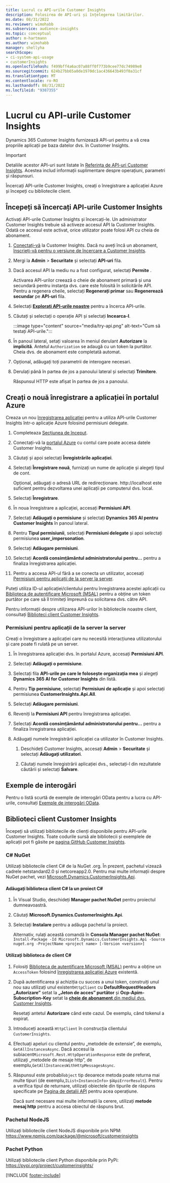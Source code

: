 ```yaml
---
title: Lucrul cu API-urile Customer Insights
description: Folosirea de API-uri și înțelegerea limitărilor.
ms.date: 08/31/2022
ms.reviewer: wimohabb
ms.subservice: audience-insights
ms.topic: conceptual
author: m-hartmann
ms.author: wimohabb
manager: shellyha
searchScope:
- ci-system-api-usage
- customerInsights
ms.openlocfilehash: f499bff4a6ac07a88ff0f773b9cee77dc74989e8
ms.sourcegitcommit: 624b27bb65a0de1970dc1ac436643b493f0a31cf
ms.translationtype: MT
ms.contentlocale: ro-RO
ms.lasthandoff: 08/31/2022
ms.locfileid: "9387355"
---
```

# <a name="work-with-customer-insights-apis"></a>Lucrul cu API-urile Customer Insights

Dynamics 365 Customer Insights furnizează API-uri pentru a vă crea propriile aplicații pe baza datelor dvs. în Customer Insights.

> [!IMPORTANT]
> Detaliile acestor API-uri sunt listate în [Referința de API-uri Customer Insights](https://developer.ci.ai.dynamics.com/api-details#api=CustomerInsights). Acestea includ informații suplimentare despre operațiuni, parametri și răspunsuri.

Încercați API-urile Customer Insights, creați o înregistrare a aplicației Azure și începeți cu bibliotecile client.

## <a name="get-started-trying-the-customer-insights-apis"></a>Începeți să încercați API-urile Customer Insights

Activați API-urile Customer Insights și încercați-le. Un administrator Customer Insights trebuie să activeze accesul API la Customer Insights. Odată ce accesul este activat, orice utilizator poate folosi API cu cheia de abonament.

1. [Conectați-vă](https://home.ci.ai.dynamics.com) la Customer Insights. Dacă nu aveți încă un abonament, [înscrieți-vă pentru o versiune de încercare a Customer Insights](https://aka.ms/tryci).

1. Mergi la **Admin** > **Securitate** și selectați **API-uri** fila.

1. Dacă accesul API la mediu nu a fost configurat, selectați **Permite** .

   Activarea API-urilor creează o cheie de abonament primară și una secundară pentru instanța dvs. care este folosită în solicitările API. Pentru a regenera cheile, selectați **Regenerați primar** sau **Regenerează secundar** pe **API-uri** fila.

1. Selectați [**Explorați API-urile noastre**](https://developer.ci.ai.dynamics.com/api-details#api=CustomerInsights&operation=Get-all-instances) pentru a încerca API-urile.

1. Căutați și selectați o operație API și selectați **Incearca-l**.

   :::image type="content" source="media/try-api.png" alt-text="Cum să testați API-urile.":::

1. În panoul lateral, setați valoarea în meniul derulant **Autorizare** la **implicită**. Antetul `Authorization` se adaugă cu un token la purtător. Cheia dvs. de abonament este completată automat.
  
1. Opțional, adăugați toți parametrii de interogare necesari.

1. Derulați până în partea de jos a panoului lateral și selectați **Trimitere**.

   Răspunsul HTTP este afișat în partea de jos a panoului.

## <a name="create-a-new-app-registration-in-the-azure-portal"></a>Creați o nouă înregistrare a aplicației în portalul Azure

Creaza un nou [înregistrarea aplicației](/graph/auth-register-app-v2) pentru a utiliza API-urile Customer Insights într-o aplicație Azure folosind permisiuni delegate.

1. Completeaza [Secțiunea de început](#get-started-trying-the-customer-insights-apis).

1. Conectați-vă la [portalul Azure](https://portal.azure.com) cu contul care poate accesa datele Customer Insights.

1. Căutați și apoi selectați **Înregistrările aplicației**.

1. Selectați **Înregistrare nouă**, furnizați un nume de aplicație și alegeți tipul de cont.

   Opțional, adăugați o adresă URL de redirecționare. http://localhost este suficient pentru dezvoltarea unei aplicații pe computerul dvs. local.

1. Selectați **Înregistrare**.

1. În noua înregistrare a aplicației, accesați **Permisiuni API**.

1. Selectați **Adăugați o permisiune** și selectați **Dynamics 365 AI pentru Customer Insights** în panoul lateral.

1. Pentru **Tipul permisiunii**, selectați **Permisiuni delegate** și apoi selectați permisiunea **user_impersonation**.

1. Selectați **Adăugare permisiuni**.

1. Selectați **Acordă consimțământul administratorului pentru...** pentru a finaliza înregistrarea aplicației.

1. Pentru a accesa API-ul fără a se conecta un utilizator, accesați [Permisiuni pentru aplicații de la server la server](#server-to-server-application-permissions).

Puteți utiliza ID-ul aplicației/clientului pentru înregistrarea acestei aplicații cu [Biblioteca de autentificare Microsoft (MSAL)](/azure/active-directory/develop/msal-overview) pentru a obține un token purtător pe care să îl trimiteți împreună cu solicitarea dvs. către API.

<!-- :::image type="content" source="media/grant-admin-consent.gif" alt-text="How to grant admin consent."::: -->

Pentru informații despre utilizarea API-urilor în bibliotecile noastre client, consultați [Biblioteci client Customer Insights](#customer-insights-client-libraries).

### <a name="server-to-server-application-permissions"></a>Permisiuni pentru aplicații de la server la server

Creați o înregistrare a aplicației care nu necesită interacțiunea utilizatorului și care poate fi rulată pe un server.

1. În înregistrarea aplicației dvs. în portalul Azure, accesați **Permisiuni API**.

1. Selectați **Adăugați o permisiune**.

1. Selectați fila **API-urile pe care le folosește organizația mea** și alegeți **Dynamics 365 AI for Customer Insights** din listă.

1. Pentru **Tip permisiune**, selectați **Permisiuni de aplicație** și apoi selectați permisiunea **CustomerInsights.Api.All**.

1. Selectați **Adăugare permisiuni**.

1. Reveniți la **Permisiuni API** pentru înregistrarea aplicației.

1. Selectați **Acordă consimțământul administratorului pentru...** pentru a finaliza înregistrarea aplicației.

   <!--  :::image type="content" source="media/grant-admin-consent.gif" alt-text="How to grant admin consent."::: -->

1. Adăugați numele înregistrării aplicației ca utilizator în Customer Insights.

   1. Deschideți Customer Insights, accesați **Admin** > **Securitate** și selectați **Adăugați utilizatori**.

   1. Căutați numele înregistrării aplicației dvs., selectați-l din rezultatele căutării și selectați **Salvare**.

## <a name="sample-queries"></a>Exemple de interogări

Pentru o listă scurtă de exemple de interogări OData pentru a lucra cu API-urile, consultați [Exemple de interogări OData](odata-examples.md).

## <a name="customer-insights-client-libraries"></a>Biblioteci client Customer Insights

Începeți să utilizați bibliotecile de clienți disponibile pentru API-urile Customer Insights. Toate codurile sursă ale bibliotecii și exemplele de aplicații pot fi găsite pe [pagina GitHub Customer Insights](https://github.com/microsoft/Dynamics365-CustomerInsights-Client-Libraries).

### <a name="c-nuget"></a>C# NuGet

Utilizați bibliotecile client C# de la NuGet .org. În prezent, pachetul vizează cadrele netstandard2.0 și netcoreapp2.0. Pentru mai multe informații despre NuGet pachet, vezi [Microsoft.Dynamics.CustomerInsights.Api](https://www.nuget.org/packages/Microsoft.Dynamics.CustomerInsights.Api/).

#### <a name="add-the-c-client-library-to-a-c-project"></a>Adăugați biblioteca client C# la un proiect C#

1. În Visual Studio, deschideți **Manager pachet NuGet** pentru proiectul dumneavoastră.

1. Căutați **Microsoft.Dynamics.CustomerInsights.Api**.

1. Selectați **Instalare** pentru a adăuga pachetul la proiect.

   Alternativ, rulați această comandă în **Consola Manager pachet NuGet**: `Install-Package -Id Microsoft.Dynamics.CustomerInsights.Api -Source nuget.org -ProjectName <project name> [-Version <version>]`

   <!--  :::image type="content" source="media/visual-studio-nuget-package.gif" alt-text="Add NuGet package to Visual Studio project."::: -->

#### <a name="use-the-c-client-library"></a>Utilizați biblioteca de client C#

1. Folosiți [Biblioteca de autentificare Microsoft (MSAL)](/azure/active-directory/develop/msal-overview) pentru a obține un `AccessToken` folosind [înregistrarea aplicației Azure](#create-a-new-app-registration-in-the-azure-portal) existentă.

1. După autentificarea și achiziția cu succes a unui token, construiți unul nou sau utilizați unul existent`HttpClient` cu **DefaultRequestHeaders „Autorizare”** setat la **„Jeton de acces” purtător** și **Ocp-Apim-Subscription-Key** setat la [**cheie de abonament** din mediul dvs. Customer Insights](#get-started-trying-the-customer-insights-apis).   

   Resetați antetul **Autorizare** când este cazul. De exemplu, când tokenul a expirat.

1. Introduceți această `HttpClient` în construcția clientului `CustomerInsights`.

   <!--   :::image type="content" source="media/httpclient-sample.png" alt-text="Sample of httpclient."::: -->

1. Efectuați apeluri cu clientul pentru „metodele de extensie”, de exemplu, `GetAllInstancesAsync`. Dacă accesul la subiacent`Microsoft.Rest.HttpOperationResponse` este de preferat, utilizați „metodele de mesaje http”, de exemplu,`GetAllInstancesWithHttpMessagesAsync`.

1. Răspunsul este probabil`object` tip deoarece metoda poate returna mai multe tipuri (de exemplu,`IList<InstanceInfo>` și`ApiErrorResult`). Pentru a verifica tipul de returnare, utilizați obiectele din tipurile de răspuns specificate pe [Pagina de detalii API](https://developer.ci.ai.dynamics.com/api-details#api=CustomerInsights) pentru acea operațiune.

   Dacă sunt necesare mai multe informații la cerere, utilizați **metode mesaj http** pentru a accesa obiectul de răspuns brut.

### <a name="nodejs-package"></a>Pachetul NodeJS

Utilizați bibliotecile client NodeJS disponibile prin NPM: https://www.npmjs.com/package/@microsoft/customerinsights

### <a name="python-package"></a>Pachet Python

Utilizați bibliotecile client Python disponibile prin PyPi: https://pypi.org/project/customerinsights/

[!INCLUDE [footer-include](includes/footer-banner.md)]
